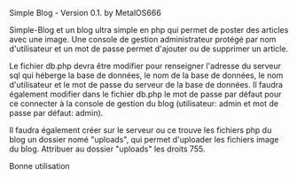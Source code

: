 Simple Blog - Version 0.1. by MetalOS666

Simple-Blog et un blog ultra simple en php qui permet de poster des articles avec une image. Une console de gestion administrateur protégé par nom d'utilisateur et un mot de passe permet d'ajouter ou de supprimer un article.

Le fichier db.php devra être modifier pour renseigner l'adresse du serveur sql qui héberge la base de données, le nom de la base de données, le nom d'utilisateur et le mot de passe du serveur de la base de données. Il faudra également modifier dans le fichier db.php le mot de passe par défaut pour ce connecter à la console de gestion du blog (utilisateur: admin et mot de passe par défaut: admin).

Il faudra également créer sur le serveur ou ce trouve les fichiers php du blog un dossier nomé "uploads", qui permet d'uploader les fichiers image du blog. Attribuer au dossier "uploads" les droits 755.

Bonne utilisation

